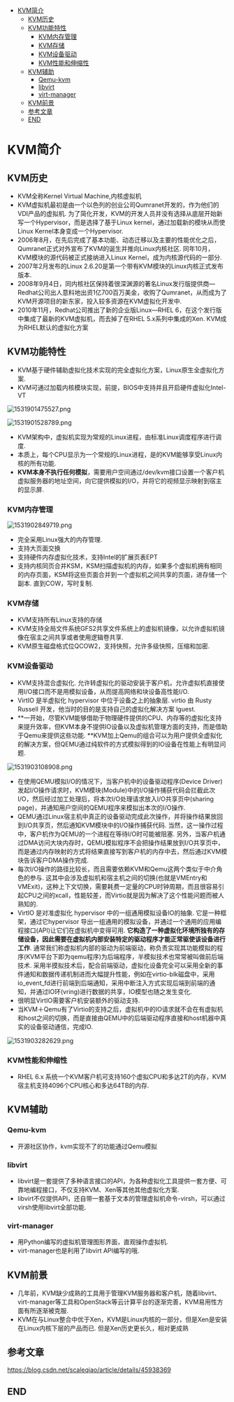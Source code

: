 <!-- TOC depthFrom:1 depthTo:6 withLinks:1 updateOnSave:1 orderedList:0 -->

- [KVM简介](#kvm简介)
	- [KVM历史](#kvm历史)
	- [KVM功能特性](#kvm功能特性)
		- [KVM内存管理](#kvm内存管理)
		- [KVM存储](#kvm存储)
		- [KVM设备驱动](#kvm设备驱动)
		- [KVM性能和伸缩性](#kvm性能和伸缩性)
	- [KVM辅助](#kvm辅助)
		- [Qemu-kvm](#qemu-kvm)
		- [libvirt](#libvirt)
		- [virt-manager](#virt-manager)
	- [KVM前景](#kvm前景)
	- [参考文章](#参考文章)
	- [END](#end)

<!-- /TOC -->
# KVM简介

## KVM历史

* KVM全称Kernel Virtual Machine,内核虚拟机
* KVM虚拟机最初是由一个以色列的创业公司Qumranet开发的，作为他们的VDI产品的虚拟机. 为了简化开发，KVM的开发人员并没有选择从底层开始新写一个Hypervisor，而是选择了基于Linux kernel，通过加载新的模块从而使Linux Kernel本身变成一个Hypervisor. 
* 2006年8月，在先后完成了基本功能、动态迁移以及主要的性能优化之后，Qumranet正式对外宣布了KVM的诞生并推向Linux内核社区. 同年10月，KVM模块的源代码被正式接纳进入Linux Kernel，成为内核源代码的一部分. 
* 2007年2月发布的Linux 2.6.20是第一个带有KVM模块的Linux内核正式发布版本. 
* 2008年9月4日，同内核社区保持着很深渊源的著名Linux发行版提供商—Redhat公司出人意料地出资1亿700百万美金，收购了Qumranet，从而成为了KVM开源项目的新东家，投入较多资源在KVM虚拟化开发中. 
* 2010年11月，Redhat公司推出了新的企业版Linux—RHEL 6，在这个发行版中集成了最新的KVM虚拟机，而去掉了在RHEL 5.x系列中集成的Xen. KVM成为RHEL默认的虚拟化方案


## KVM功能特性


* KVM基于硬件辅助虚拟化技术实现的完全虚拟化方案，Linux原生全虚拟化方案. 
* KVM可通过加载内核模块实现，前提，BIOS中支持并且开启硬件虚拟化Intel-VT

![1531901475527.png](image/1531901475527.png)

![1531901528789.png](image/1531901528789.png)

* KVM架构中，虚拟机实现为常规的Linux进程，由标准Linux调度程序进行调度. 
* 本质上，每个CPU显示为一个常规的Linux进程，是的KVM能够享受Linux内核的所有功能. 
* **KVM本身不执行任何模拟**，需要用户空间通过/dev/kvm接口设置一个客户机虚拟服务器的地址空间，向它提供模拟的I/O，并将它的视频显示映射到宿主的显示屏. 

### KVM内存管理

![1531902849719.png](image/1531902849719.png)

* 完全采用Linux强大的内存管理. 
* 支持大页面交换
* 支持硬件内存虚拟化技术，支持Intel的扩展页表EPT
* 支持内核同页合并KSM，KSM扫描虚拟机的内存，如果多个虚拟机拥有相同的内存页面，KSM将这些页面合并到一个虚拟机之间共享的页面，进存储一个副本. 直到COW，写时复制. 


### KVM存储

* KVM支持所有Linux支持的存储
* KVM支持全局文件系统GFS2共享文件系统上的虚拟机镜像，以允许虚拟机镜像在宿主之间共享或者使用逻辑卷共享. 
* KVM原生磁盘格式位QCOW2，支持快照，允许多级快照，压缩和加密. 


### KVM设备驱动

* KVM支持混合虚拟化. 允许转虚拟化的驱动安装于客户机，允许虚拟机直接使用I/O接口而不是用模拟设备，从而提高网络和块设备高性能I/O. 
* VirtIO 是半虚拟化 hypervisor 中位于设备之上的抽象层. virtio 由 Rusty Russell 开发，他当时的目的是支持自己的虚拟化解决方案 lguest. 
* **一开始，尽管KVM能够借助于物理硬件提供的CPU、内存等的虚拟化支持来提升效率，但KVM本身不提供IO设备以及虚拟机管理方面的支持，而是借助于Qemu来提供这些功能. **KVM加上Qemu的组合可以为用户提供全虚拟化的解决方案，但QEMU通过纯软件的方式模拟得到的IO设备在性能上有明显问题. 

![1531903108908.png](image/1531903108908.png)

* 在使用QEMU模拟I/O的情况下，当客户机中的设备驱动程序(Device Driver)发起I/O操作请求时，KVM模块(Module)中的I/O操作捕获代码会拦截此次I/O，然后经过加工处理后，将本次I/O处理请求放入I/O共享页中(sharing page)，并通知用户空间的QEMU程序来模拟出本次的I/O操作. 
* QEMU通过Linux宿主机中真正的设备驱动完成此次操作，并将操作结果放回到I/O共享页，然后通知KVM模块中的I/O操作捕获代码. 当然，这一操作过程中，客户机作为QEMU的一个进程在等待I/O时可能被阻塞. 另外，当客户机通过DMA访问大块内存时，QEMU模拟程序不会把操作结果放到I/O共享页中，而是通过内存映射的方式将结果直接写到客户机的内存中去，然后通过KVM模块告诉客户DMA操作完成. 
* 每次I/O操作的路径比较长，而且需要依赖KVM和Qemu这两个类似于中介角色的参与. 这其中会涉及虚拟机和宿主机之间的切换(也就是VMEntry和VMExit)，这种上下文切换，需要耗费一定量的CPU时钟周期，而且很容易引起CPU之间的xcall，性能较差，而Virtio就是因为解决了这个性能问题而被人熟知的. 
* VirtIO 是对准虚拟化 hypervisor 中的一组通用模拟设备IO的抽象. 它是一种框架，通过它hypervisor 导出一组通用的模拟设备，并通过一个通用的应用编程接口(API)让它们在虚拟机中变得可用. **它构造了一种虚拟化环境所独有的存储设备，因此需要在虚拟机内部安装特定的驱动程序才能正常驱使该设备进行工作**. 通常我们称虚拟机内部的驱动为前端驱动，称负责实现其功能模拟的程序(KVM平台下即为qemu程序)为后端程序，半模拟技术也常常被叫做前后端技术. 采用半摸拟技术后，配合前端驱动，虚拟化设备完全可以采用全新的事件通知和数据传递机制进而大幅提升性能，例如在virtio-blk磁盘中，采用io_event_fd进行前端到后端通知，采用中断注入方式实现后端到前端的通知，并通过IO环(vring)进行数据的共享，IO模型也随之发生变化. 
* 很明显VirtIO需要客户机安装额外的驱动支持. 
* 当KVM＋Qemu有了Virtio的支持之后，虚拟机中的IO请求就不会在有虚拟机和host之间的切换，而是直接由QEMU中的后端驱动程序直接和host机器中真实的设备驱动通信，完成IO. 

![1531903282629.png](image/1531903282629.png)



### KVM性能和伸缩性

* RHEL 6.x 系统一个KVM客户机可支持160个虚拟CPU和多达2T的内存，KVM宿主机支持4096个CPU核心和多达64TB的内存. 

## KVM辅助

### Qemu-kvm

* 开源社区协作，kvm实现不了的功能通过Qemu模拟

### libvirt

* libvirt是一套提供了多种语言接口的API，为各种虚拟化工具提供一套方便、可靠地编程接口，不仅支持KVM、Xen等其他其他虚拟化方案. 
* libvirt不仅提供API，还自带一套基于文本的管理虚拟机命令-virsh，可以通过virsh使用libvirt全部功能. 


### virt-manager

* 用Python编写的虚拟机管理图形界面，直观操作虚拟机. 
* virt-manager也是利用了libvirt API编写的哦. 


## KVM前景

* 几年前，KVM缺少成熟的工具用于管理KVM服务器和客户机，随着libvirt、virt-manager等工具和OpenStack等云计算平台的逐渐完善，KVM易用性方面有所逐渐被克服. 
* KVM在与Linux整合中优于Xen，KVM是Linux内核的一部分，但是Xen是安装在Linux内核下层的产品而已. 但是Xen历史更长久，相对更成熟



## 参考文章

https://blog.csdn.net/scaleqiao/article/details/45938369

## END
